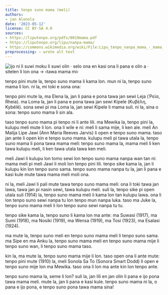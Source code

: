 ```yaml
---
title: tenpo suno mama (meli)
authors:
- jan Alonola
date: '2023-05-12'
license: CC BY-SA 4.0
sources:
- https://liputenpo.org/pdfs/0019mama.pdf
- https://liputenpo.org/lipu/nanpa-mama/
- https://commons.wikimedia.org/wiki/File:Lipu_tenpo_nanpa_mama_-_mama_mi.png
preprocessing: – wrote alt text
---
```


![ijo ni li suwi moku li suwi olin · selo ona en kasi ona li pana e olin a · sitelen li lon ona → ‹tawa mama mi›](https://upload.wikimedia.org/wikipedia/commons/3/30/Lipu_tenpo_nanpa_mama_-_mama_mi.png)

tenpo pini mute la, tenpo suno mama li kama lon. mun ni la, tenpo suno mama li lon. ni la, mi toki e sona ona:

tenpo pini mute la, ma Elena la, jan li pana e pona tawa jan sewi Leja (Ῥεία, Rheia). ma Loma la, jan li pana e pona tawa jan sewi Kipele (Κυβέλη, Kybélē). sona sewi pi ma Loma la, jan sewi Kipele li mama suli. ni la, sina o sona: tenpo suno mama li sin ala.

taso tenpo suno mama pi tenpo ni li ante lili. ma Mewika la, tenpo pini la, kulupu meli mute li lon. ona li wile e ni: meli li sama mije, li ken ale. meli An Malija Lipe Jawi (Ann Maria Reeves Jarvis) li open e tenpo suno mama. taso jan ante li open kin e tenpo suno mama. kulupu meli pi tawa utala la, tenpo suno mama li pona tawa mama meli: tenpo suno mama la, mama meli li ken tawa kulupu meli, li ken tawa utala tawa ken meli.

meli Jawi li kulupu lon tomo sewi lon tenpo suno mama nanpa wan tan ni: mama meli pi meli Jawi li moli lon tenpo pini lili. tenpo sike kama la, jan li kulupu kin lon tenpo suno sama. tenpo suno mama nanpa tu la, jan li pana e kasi kule mute tawa mama meli moli ona.

ni la, meli Jawi li pali mute tawa tenpo suno mama meli: ona li toki tawa jan lawa, tawa jan pi nasin sewi, tawa kulupu meli. suli la, tenpo sike pi open utala suli (1914) la, tenpo suno mama meli li kama lon tan kulupu lawa. ona li lon tenpo suno sewi nanpa tu lon tenpo mun nanpa luka. taso ma Juke la, tenpo suno mama meli li lon tenpo suno sewi nanpa tu tu.

tenpo sike kama la, tenpo suno li kama lon ma ante: ma Suwasi (1917), ma Sumi (1918), ma Nosiki (1919), ma Wensa (1919), ma Tosi (1923), ma Esalasi (1924).

ma mute la, tenpo suno meli en tenpo suno mama meli li tenpo suno sama. ma Sipe en ma Anku la, tenpo suno mama meli en tenpo suno mama mije li tenpo suno wan, li tenpo suno mama taso.

kin la, ma mute la, tenpo suno mama mije li lon. taso open ona li ante mute: tenpo pini mute (1910) la, meli Sonola Sa To (Sonora Smart Dodd) li open e tenpo suno mije lon ma Mewika. taso ona li lon ma ante kin lon tenpo ante.

tenpo suno mama la, seme li lon? suli la, jan lili en jan olin li pana e ijo pona tawa mama meli. mute la, jan li pana e kasi kule. tenpo suno mama ni la, o pana e ijo pona, e tenpo suno pona tawa mama sina!